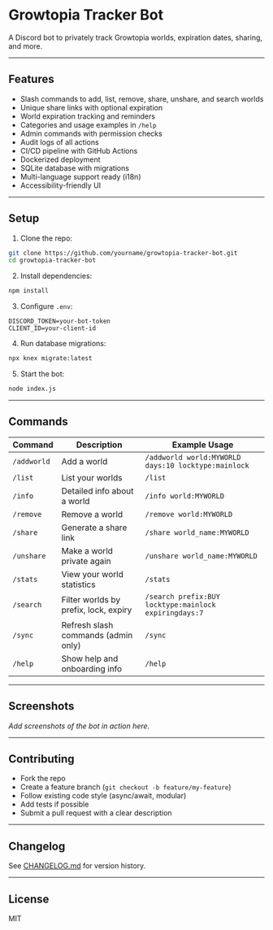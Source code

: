 # Growtopia Tracker Bot

A Discord bot to privately track Growtopia worlds, expiration dates, sharing, and more.

---

## Features

- Slash commands to add, list, remove, share, unshare, and search worlds
- Unique share links with optional expiration
- World expiration tracking and reminders
- Categories and usage examples in `/help`
- Admin commands with permission checks
- Audit logs of all actions
- CI/CD pipeline with GitHub Actions
- Dockerized deployment
- SQLite database with migrations
- Multi-language support ready (i18n)
- Accessibility-friendly UI

---

## Setup

1. Clone the repo:

```bash
git clone https://github.com/yourname/growtopia-tracker-bot.git
cd growtopia-tracker-bot
```

2. Install dependencies:

```bash
npm install
```

3. Configure `.env`:

```
DISCORD_TOKEN=your-bot-token
CLIENT_ID=your-client-id
```

4. Run database migrations:

```bash
npx knex migrate:latest
```

5. Start the bot:

```bash
node index.js
```

---

## Commands

| Command        | Description                          | Example Usage                                         |
|----------------|--------------------------------------|-------------------------------------------------------|
| `/addworld`    | Add a world                          | `/addworld world:MYWORLD days:10 locktype:mainlock`   |
| `/list`        | List your worlds                     | `/list`                                               |
| `/info`        | Detailed info about a world          | `/info world:MYWORLD`                                 |
| `/remove`      | Remove a world                       | `/remove world:MYWORLD`                               |
| `/share`       | Generate a share link                | `/share world_name:MYWORLD`                           |
| `/unshare`     | Make a world private again           | `/unshare world_name:MYWORLD`                         |
| `/stats`       | View your world statistics           | `/stats`                                              |
| `/search`      | Filter worlds by prefix, lock, expiry| `/search prefix:BUY locktype:mainlock expiringdays:7` |
| `/sync`        | Refresh slash commands (admin only)  | `/sync`                                               |
| `/help`        | Show help and onboarding info        | `/help`                                               |

---

## Screenshots

_Add screenshots of the bot in action here._

---

## Contributing

- Fork the repo
- Create a feature branch (`git checkout -b feature/my-feature`)
- Follow existing code style (async/await, modular)
- Add tests if possible
- Submit a pull request with a clear description

---

## Changelog

See [CHANGELOG.md](CHANGELOG.md) for version history.

---

## License

MIT
